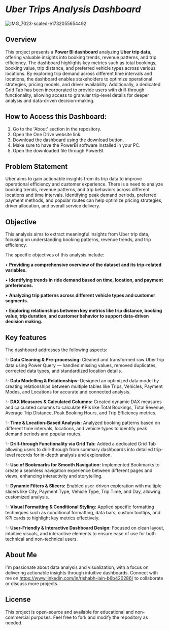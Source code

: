 # _Uber Trips Analysis Dashboard_
![IMG_7023-scaled-e1732055654492](https://github.com/user-attachments/assets/1188d318-cf7c-4310-bcf5-81806a895cc6)

## Overview
This project presents a **Power BI dashboard** analyzing **Uber trip data**, offering valuable insights into booking trends, revenue patterns, and trip efficiency. The dashboard highlights key metrics such as total bookings, booking value, trip distance, and preferred vehicle types across various locations. By exploring trip demand across different time intervals and locations, the dashboard enables stakeholders to optimize operational strategies, pricing models, and driver availability. Additionally, a dedicated Grid Tab has been incorporated to provide users with drill-through functionality, allowing access to granular trip-level details for deeper analysis and data-driven decision-making.

## How to Access this Dashboard:
1. Go to the 'About' section in the repository.
2. Open the One Drive website link.
3. Download the dashboard using the download button.
4. Make sure to have the PowerBI software installed in your PC.
5. Open the downloaded file through PowerBI.

## Problem Statement
Uber aims to gain actionable insights from its trip data to improve operational efficiency and customer experience. There is a need to analyze booking trends, revenue patterns, and trip behaviors across different locations and time intervals. Identifying peak demand periods, preferred payment methods, and popular routes can help optimize pricing strategies, driver allocation, and overall service delivery.

## Objective
This analysis aims to extract meaningful insights from Uber trip data, focusing on understanding booking patterns, revenue trends, and trip efficiency.

The specific objectives of this analysis include:

• **Providing a comprehensive overview of the dataset and its trip-related variables.**

• **Identifying trends in ride demand based on time, location, and payment preferences.**

• **Analyzing trip patterns across different vehicle types and customer segments.**

• **Exploring relationships between key metrics like trip distance, booking value, trip duration, and customer behavior to support data-driven decision making.**

## Key features
The dashboard addresses the following aspects:

✨ **Data Cleaning & Pre-processing:**
Cleaned and transformed raw Uber trip data using Power Query — handled missing values, removed duplicates, corrected data types, and standardized location details.

✨ **Data Modelling & Relationships:**
Designed an optimized data model by creating relationships between multiple tables like Trips, Vehicles, Payment Modes, and Locations for accurate and connected analysis.

✨ **DAX Measures & Calculated Columns:**
Created dynamic DAX measures and calculated columns to calculate KPIs like Total Bookings, Total Revenue, Average Trip Distance, Peak Booking Hours, and Trip Efficiency metrics.

✨ **Time & Location-Based Analysis:**
Analyzed booking patterns based on different time intervals, locations, and vehicle types to identify peak demand periods and popular routes.

✨ **Drill-through Functionality via Grid Tab:**
Added a dedicated Grid Tab allowing users to drill-through from summary dashboards into detailed trip-level records for in-depth analysis and exploration.

✨ **Use of Bookmarks for Smooth Navigation:**
Implemented Bookmarks to create a seamless navigation experience between different pages and views, enhancing interactivity and storytelling.

✨ **Dynamic Filters & Slicers:**
Enabled user-driven exploration with multiple slicers like City, Payment Type, Vehicle Type, Trip Time, and Day, allowing customized analysis.

✨ **Visual Formatting & Conditional Styling:**
Applied specific formatting techniques such as conditional formatting, data bars, custom tooltips, and KPI cards to highlight key metrics effectively.

✨ **User-Friendly & Interactive Dashboard Design:**
Focused on clean layout, intuitive visuals, and interactive elements to ensure ease of use for both technical and non-technical users.

## About Me
I'm passionate about data analysis and visualization, with a focus on delivering actionable insights through intuitive dashboards. Connect with me on https://www.linkedin.com/in/rishabh-jain-b6b420286/ to collaborate or discuss more projects.

## License
This project is open-source and available for educational and non-commercial purposes. Feel free to fork and modify the repository as needed.
